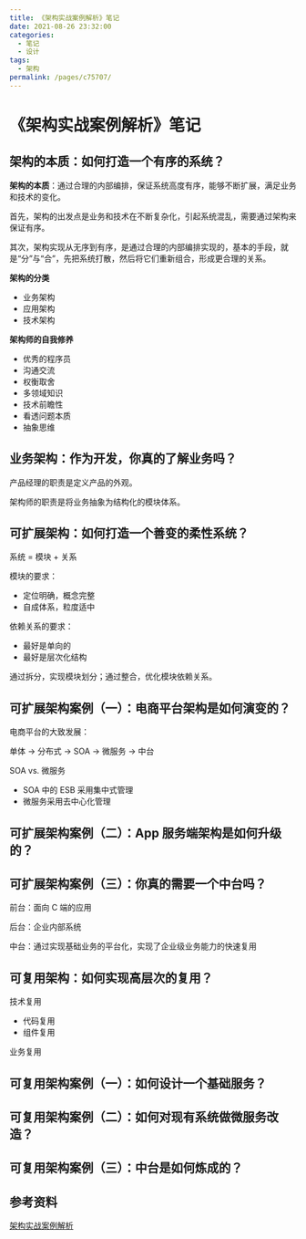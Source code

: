 ```yaml
---
title: 《架构实战案例解析》笔记
date: 2021-08-26 23:32:00
categories:
  - 笔记
  - 设计
tags:
  - 架构
permalink: /pages/c75707/
---
```


# 《架构实战案例解析》笔记

## 架构的本质：如何打造一个有序的系统？

**架构的本质**：通过合理的内部编排，保证系统高度有序，能够不断扩展，满足业务和技术的变化。

首先，架构的出发点是业务和技术在不断复杂化，引起系统混乱，需要通过架构来保证有序。

其次，架构实现从无序到有序，是通过合理的内部编排实现的，基本的手段，就是“分”与“合”，先把系统打散，然后将它们重新组合，形成更合理的关系。

**架构的分类**

- 业务架构
- 应用架构
- 技术架构

**架构师的自我修养**

- 优秀的程序员
- 沟通交流
- 权衡取舍
- 多领域知识
- 技术前瞻性
- 看透问题本质
- 抽象思维

## 业务架构：作为开发，你真的了解业务吗？

产品经理的职责是定义产品的外观。

架构师的职责是将业务抽象为结构化的模块体系。

## 可扩展架构：如何打造一个善变的柔性系统？

系统 = 模块 + 关系

模块的要求：

- 定位明确，概念完整
- 自成体系，粒度适中

依赖关系的要求：

- 最好是单向的
- 最好是层次化结构

通过拆分，实现模块划分；通过整合，优化模块依赖关系。

## 可扩展架构案例（一）：电商平台架构是如何演变的？

电商平台的大致发展：

单体 -> 分布式 -> SOA -> 微服务 -> 中台

SOA vs. 微服务

- SOA 中的 ESB 采用集中式管理
- 微服务采用去中心化管理

## 可扩展架构案例（二）：App 服务端架构是如何升级的？

## 可扩展架构案例（三）：你真的需要一个中台吗？

前台：面向 C 端的应用

后台：企业内部系统

中台：通过实现基础业务的平台化，实现了企业级业务能力的快速复用

## 可复用架构：如何实现高层次的复用？

技术复用

- 代码复用
- 组件复用

业务复用

## 可复用架构案例（一）：如何设计一个基础服务？

## 可复用架构案例（二）：如何对现有系统做微服务改造？

## 可复用架构案例（三）：中台是如何炼成的？

## 参考资料

[架构实战案例解析](https://time.geekbang.org/column/intro/100046301)
